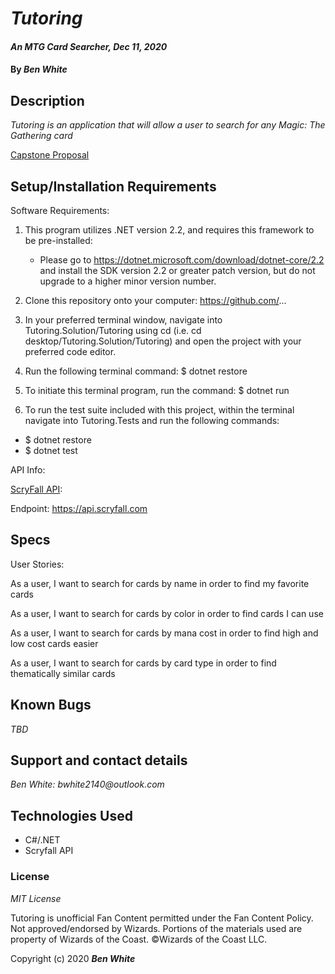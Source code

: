 # _Tutoring_

#### _An MTG Card Searcher, Dec 11, 2020_

#### By _**Ben White**_

## Description

_Tutoring is an application that will allow a user to search for any Magic: The Gathering card_

[Capstone Proposal](https://docs.google.com/document/d/1NCYp7lvUeb6GWjMHd2G7k3887MbcMsXX3iFoPBk0oBI/edit)

## Setup/Installation Requirements

Software Requirements:

1. This program utilizes .NET version 2.2, and requires this framework to be pre-installed:
    * Please go to https://dotnet.microsoft.com/download/dotnet-core/2.2 and install the SDK version 2.2 or
      greater patch version, but do not upgrade to a higher minor version number.

2. Clone this repository onto your computer: https://github.com/...

3. In your preferred terminal window, navigate into Tutoring.Solution/Tutoring using
    cd (i.e. cd desktop/Tutoring.Solution/Tutoring) and open the project with your preferred code editor.
4. Run the following terminal command: $ dotnet restore

5. To initiate this terminal program, run the command: $ dotnet run

6. To run the test suite included with this project, within the terminal navigate into Tutoring.Tests and run the following commands:
  * $ dotnet restore
  * $ dotnet test


API Info:

[ScryFall API](https://scryfall.com/docs/api):

Endpoint: https://api.scryfall.com

## Specs

User Stories:

As a user, I want to search for cards by name in order to find my favorite cards

As a user, I want to search for cards by color in order to find cards I can use

As a user, I want to search for cards by mana cost in order to find high and low cost cards easier

As a user, I want to search for cards by card type in order to find thematically similar cards

## Known Bugs

_TBD_

## Support and contact details

_Ben White: bwhite2140@outlook.com_

## Technologies Used

* C#/.NET
* Scryfall API

### License

*MIT License*

Tutoring is unofficial Fan Content permitted under the Fan Content Policy. Not approved/endorsed by Wizards. Portions of the materials used are property of Wizards of the Coast. ©Wizards of the Coast LLC.

Copyright (c) 2020 **_Ben White_**